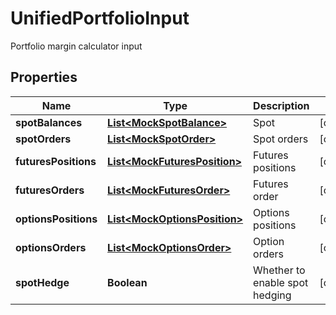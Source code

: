 
# UnifiedPortfolioInput

Portfolio margin calculator input

## Properties

Name | Type | Description | Notes
------------ | ------------- | ------------- | -------------
**spotBalances** | [**List&lt;MockSpotBalance&gt;**](MockSpotBalance.md) | Spot |  [optional]
**spotOrders** | [**List&lt;MockSpotOrder&gt;**](MockSpotOrder.md) | Spot orders |  [optional]
**futuresPositions** | [**List&lt;MockFuturesPosition&gt;**](MockFuturesPosition.md) | Futures positions |  [optional]
**futuresOrders** | [**List&lt;MockFuturesOrder&gt;**](MockFuturesOrder.md) | Futures order |  [optional]
**optionsPositions** | [**List&lt;MockOptionsPosition&gt;**](MockOptionsPosition.md) | Options positions |  [optional]
**optionsOrders** | [**List&lt;MockOptionsOrder&gt;**](MockOptionsOrder.md) | Option orders |  [optional]
**spotHedge** | **Boolean** | Whether to enable spot hedging |  [optional]

